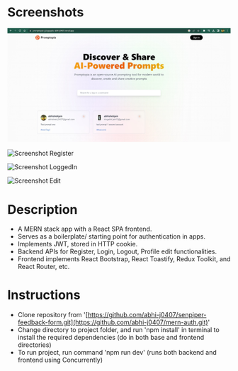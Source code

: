 # Screenshots

![Screenshot Homepage](./public/assets/screenshots/prompt_01.jpg)

![Screenshot Register](./assets/MERNAuth_02.jpg)

![Screenshot LoggedIn](./assets/MERNAuth_03.jpg)

![Screenshot Edit](./assets/MERNAuth_04.jpg)

# Description

- A MERN stack app with a React SPA frontend.
- Serves as a boilerplate/ starting point for authentication in apps.
- Implements JWT, stored in HTTP cookie.
- Backend APIs for Register, Login, Logout, Profile edit functionalities.
- Frontend implements React Bootstrap, React Toastify, Redux Toolkit, and React Router, etc. 

# Instructions

- Clone repository from  '[https://github.com/abhi-j0407/senpiper-feedback-form.git](https://github.com/abhi-j0407/mern-auth.git)'
- Change directory to project folder, and run 'npm install' in terminal to install the required dependencies (do in both base and frontend directories)
- To run project, run command 'npm run dev' (runs both backend and frontend using Concurrently)

